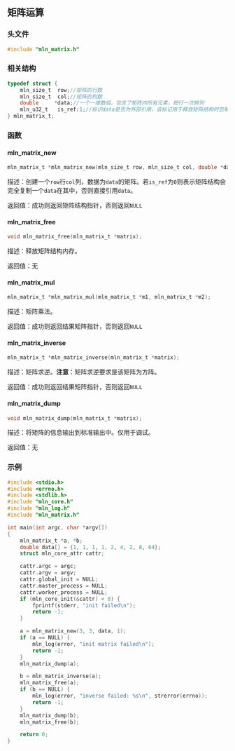 ## 矩阵运算



### 头文件

```c
#include "mln_matrix.h"
```



### 相关结构

```c
typedef struct {                 
    mln_size_t  row;//矩阵的行数
    mln_size_t  col;//矩阵的列数
    double     *data;//一个一维数组，包含了矩阵内所有元素，按行一次排列
    mln_u32_t   is_ref:1;//标识data是否为外部引用，该标记用于释放矩阵结构时忽略对data的释放
} mln_matrix_t;
```



### 函数



#### mln_matrix_new

```c
mln_matrix_t *mln_matrix_new(mln_size_t row, mln_size_t col, double *data, mln_u32_t is_ref);
```

描述：创建一个`row`行`col`列，数据为`data`的矩阵。若`is_ref`为`0`则表示矩阵结构会完全复制一个`data`在其中，否则直接引用`data`。

返回值：成功则返回矩阵结构指针，否则返回`NULL`



#### mln_matrix_free

```c
void mln_matrix_free(mln_matrix_t *matrix);
```

描述：释放矩阵结构内存。

返回值：无



#### mln_matrix_mul

```c
mln_matrix_t *mln_matrix_mul(mln_matrix_t *m1, mln_matrix_t *m2);
```

描述：矩阵乘法。

返回值：成功则返回结果矩阵指针，否则返回`NULL`



#### mln_matrix_inverse

```c
mln_matrix_t *mln_matrix_inverse(mln_matrix_t *matrix);
```

描述：矩阵求逆。**注意**：矩阵求逆要求是该矩阵为方阵。

返回值：成功则返回结果矩阵指针，否则返回`NULL`



#### mln_matrix_dump

```c
void mln_matrix_dump(mln_matrix_t *matrix);
```

描述：将矩阵的信息输出到标准输出中。仅用于调试。

返回值：无



### 示例

```c
#include <stdio.h>
#include <errno.h>
#include <stdlib.h>
#include "mln_core.h"
#include "mln_log.h"
#include "mln_matrix.h"

int main(int argc, char *argv[])
{
    mln_matrix_t *a, *b;
    double data[] = {1, 1, 1, 1, 2, 4, 2, 8, 64};
    struct mln_core_attr cattr;

    cattr.argc = argc;
    cattr.argv = argv;
    cattr.global_init = NULL;
    cattr.master_process = NULL;
    cattr.worker_process = NULL;
    if (mln_core_init(&cattr) < 0) {
        fprintf(stderr, "init failed\n");
        return -1;
    }

    a = mln_matrix_new(3, 3, data, 1);
    if (a == NULL) {
        mln_log(error, "init matrix failed\n");
        return -1;
    }
    mln_matrix_dump(a);

    b = mln_matrix_inverse(a);
    mln_matrix_free(a);
    if (b == NULL) {
        mln_log(error, "inverse failed: %s\n", strerror(errno));
        return -1;
    }
    mln_matrix_dump(b);
    mln_matrix_free(b);

    return 0;
}
```


